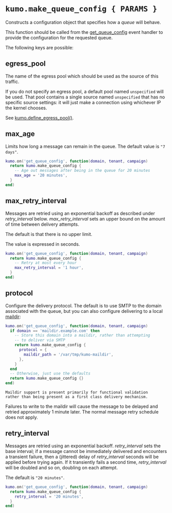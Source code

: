 # `kumo.make_queue_config { PARAMS }`

Constructs a configuration object that specifies how a *queue* will behave.

This function should be called from the
[get_queue_config](../events/get_queue_config.md) event handler to provide the
configuration for the requested queue.

The following keys are possible:

## egress_pool

The name of the egress pool which should be used as the source of
this traffic.

If you do not specify an egress pool, a default pool named `unspecified`
will be used. That pool contains a single source named `unspecified` that
has no specific source settings: it will just make a connection using
whichever IP the kernel chooses.

See [kumo.define_egress_pool()](define_egress_pool.md).

## max_age

Limits how long a message can remain in the queue.
The default value is `"7 days"`.

```lua
kumo.on('get_queue_config', function(domain, tenant, campaign)
  return kumo.make_queue_config {
    -- Age out messages after being in the queue for 20 minutes
    max_age = '20 minutes',
  }
end)
```

## max_retry_interval

Messages are retried using an exponential backoff as described under
*retry_interval* below. *max_retry_interval* sets an upper bound on the amount
of time between delivery attempts.

The default is that there is no upper limit.

The value is expressed in seconds.

```lua
kumo.on('get_queue_config', function(domain, tenant, campaign)
  return kumo.make_queue_config {
    -- Retry at most every hour
    max_retry_interval = '1 hour',
  }
end)
```

## protocol

Configure the delivery protocol. The default is to use SMTP to the
domain associated with the queue, but you can also configure delivering
to a local [maildir](http://www.courier-mta.org/maildir.html):

```lua
kumo.on('get_queue_config', function(domain, tenant, campaign)
  if domain == 'maildir.example.com' then
    -- Store this domain into a maildir, rather than attempting
    -- to deliver via SMTP
    return kumo.make_queue_config {
      protocol = {
        maildir_path = '/var/tmp/kumo-maildir',
      },
    }
  end
  -- Otherwise, just use the defaults
  return kumo.make_queue_config {}
end)
```

```admonish
Maildir support is present primarily for functional validation
rather than being present as a first class delivery mechanism.
```

Failures to write to the maildir will cause the message to be delayed and
retried approximately 1 minute later.  The normal message retry schedule does
not apply.

## retry_interval

Messages are retried using an exponential backoff.  *retry_interval* sets the
base interval; if a message cannot be immediately delivered and encounters a
transient failure, then a (jittered) delay of *retry_interval* seconds will be
applied before trying again. If it transiently fails a second time,
*retry_interval* will be doubled and so on, doubling on each attempt.

The default is `"20 minutes"`.

```lua
kumo.on('get_queue_config', function(domain, tenant, campaign)
  return kumo.make_queue_config {
    retry_interval = '20 minutes',
  }
end)
```
